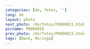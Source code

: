 ```yaml
---
categories: [de, fotos, '']
lang: de
layout: photo
next_photo: /de/fotos/P0000021.html
picname: P0000020
prev_photo: /de/fotos/P0000023.html
tags: [Bank, Moringa]
---
```

